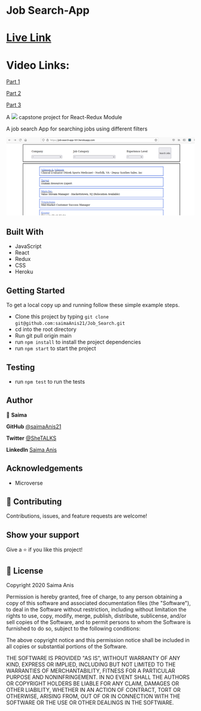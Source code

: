 # Job Search-App
# [Live Link](https://job-search-app-101.herokuapp.com/)
# Video Links:
[Part 1 ](https://www.loom.com/share/3d579f5c6ab249c3b7feb129eaa8f8da?sharedAppSource=personal_library)

[Part 2](https://www.loom.com/share/8f64afc65fdc4454a71e19bd221fb2af?sharedAppSource=personal_library)

[Part 3](https://www.loom.com/share/675264d7d0c2477a9fd5b6af6d7ef1b2?sharedAppSource=personal_library)

A  ![](https://img.shields.io/badge/Microverse-blueviolet)  capstone project for React-Redux Module

A job search App for searching jobs using different filters

![](screenshot.png)
## Built With

- JavaScript
- React
- Redux
- CSS
- Heroku

## Getting Started

To get a local copy up and running follow these simple example steps.

- Clone this project by typing ```git clone git@github.com:saimaAnis21/Job_Search.git```
- cd into the root directory
- Run git pull origin main
- run ```npm install``` to install the project dependencies
- run ```npm start``` to start the project

## Testing
- run ```npm test``` to run the tests


## Author

👤 **Saima**

**GitHub** [@saimaAnis21](https://github.com/saimaAnis21)

**Twitter** [@SheTALKS](https://twitter.com/SheTALKS6)

**LinkedIn** [Saima Anis](https://www.linkedin.com/in/saima-anis-3a07921b2/)

## Acknowledgements
- Microverse

## 🤝 Contributing

Contributions, issues, and feature requests are welcome!


## Show your support

Give a ⭐️ if you like this project!

## 📝 License

Copyright 2020 Saima Anis

Permission is hereby granted, free of charge, to any person obtaining a copy of this software and associated documentation files (the "Software"), to deal in the Software without restriction, including without limitation the rights to use, copy, modify, merge, publish, distribute, sublicense, and/or sell copies of the Software, and to permit persons to whom the Software is furnished to do so, subject to the following conditions:

The above copyright notice and this permission notice shall be included in all copies or substantial portions of the Software.

THE SOFTWARE IS PROVIDED "AS IS", WITHOUT WARRANTY OF ANY KIND, EXPRESS OR IMPLIED, INCLUDING BUT NOT LIMITED TO THE WARRANTIES OF MERCHANTABILITY, FITNESS FOR A PARTICULAR PURPOSE AND NONINFRINGEMENT. IN NO EVENT SHALL THE AUTHORS OR COPYRIGHT HOLDERS BE LIABLE FOR ANY CLAIM, DAMAGES OR OTHER LIABILITY, WHETHER IN AN ACTION OF CONTRACT, TORT OR OTHERWISE, ARISING FROM, OUT OF OR IN CONNECTION WITH THE SOFTWARE OR THE USE OR OTHER DEALINGS IN THE SOFTWARE.